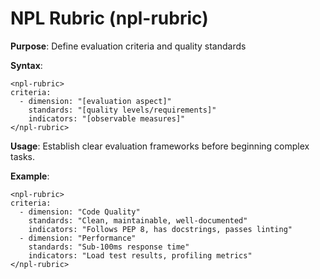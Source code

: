 # NPL Rubric (npl-rubric)

**Purpose**: Define evaluation criteria and quality standards

**Syntax**:
```
<npl-rubric>
criteria:
  - dimension: "[evaluation aspect]"
    standards: "[quality levels/requirements]"
    indicators: "[observable measures]"
</npl-rubric>
```

**Usage**: Establish clear evaluation frameworks before beginning complex tasks.

**Example**:
```
<npl-rubric>
criteria:
  - dimension: "Code Quality"
    standards: "Clean, maintainable, well-documented"
    indicators: "Follows PEP 8, has docstrings, passes linting"
  - dimension: "Performance"
    standards: "Sub-100ms response time"
    indicators: "Load test results, profiling metrics"
</npl-rubric>
```